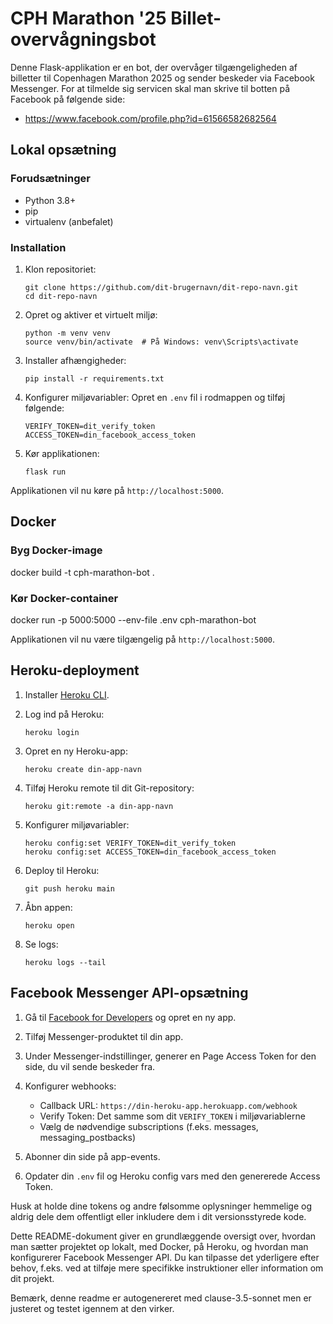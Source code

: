 # CPH Marathon '25 Billet-overvågningsbot

Denne Flask-applikation er en bot, der overvåger tilgængeligheden af billetter til Copenhagen Marathon 2025 og sender beskeder via Facebook Messenger. For at tilmelde sig servicen skal man skrive til botten på Facebook på følgende side: 
* https://www.facebook.com/profile.php?id=61566582682564

## Lokal opsætning

### Forudsætninger
- Python 3.8+
- pip
- virtualenv (anbefalet)

### Installation
1. Klon repositoriet:
   ``` 
   git clone https://github.com/dit-brugernavn/dit-repo-navn.git
   cd dit-repo-navn
   ```

2. Opret og aktiver et virtuelt miljø:
   ``` 
   python -m venv venv
   source venv/bin/activate  # På Windows: venv\Scripts\activate
   ```

3. Installer afhængigheder:
   ``` 
   pip install -r requirements.txt
   ```

4. Konfigurer miljøvariabler:
   Opret en `.env` fil i rodmappen og tilføj følgende:
   ``` 
   VERIFY_TOKEN=dit_verify_token
   ACCESS_TOKEN=din_facebook_access_token
   ```

5. Kør applikationen:
   ``` 
   flask run
   ```

Applikationen vil nu køre på `http://localhost:5000`.

## Docker

### Byg Docker-image

docker build -t cph-marathon-bot .

### Kør Docker-container

docker run -p 5000:5000 --env-file .env cph-marathon-bot


Applikationen vil nu være tilgængelig på `http://localhost:5000`.

## Heroku-deployment

1. Installer [Heroku CLI](https://devcenter.heroku.com/articles/heroku-cli).

2. Log ind på Heroku:
   ```
   heroku login
   ```

3. Opret en ny Heroku-app:
   ```
   heroku create din-app-navn
   ```

4. Tilføj Heroku remote til dit Git-repository:
   ```
   heroku git:remote -a din-app-navn
   ```

5. Konfigurer miljøvariabler:
   ```
   heroku config:set VERIFY_TOKEN=dit_verify_token
   heroku config:set ACCESS_TOKEN=din_facebook_access_token
   ```

6. Deploy til Heroku:
   ```
   git push heroku main
   ```

7. Åbn appen:
   ```
   heroku open
   ```

8. Se logs:
   ```
   heroku logs --tail
   ```

## Facebook Messenger API-opsætning

1. Gå til [Facebook for Developers](https://developers.facebook.com/) og opret en ny app.

2. Tilføj Messenger-produktet til din app.

3. Under Messenger-indstillinger, generer en Page Access Token for den side, du vil sende beskeder fra.

4. Konfigurer webhooks:
   - Callback URL: `https://din-heroku-app.herokuapp.com/webhook`
   - Verify Token: Det samme som dit `VERIFY_TOKEN` i miljøvariablerne
   - Vælg de nødvendige subscriptions (f.eks. messages, messaging_postbacks)

5. Abonner din side på app-events.

6. Opdater din `.env` fil og Heroku config vars med den genererede Access Token.

Husk at holde dine tokens og andre følsomme oplysninger hemmelige og aldrig dele dem offentligt eller inkludere dem i dit versionsstyrede kode.

Dette README-dokument giver en grundlæggende oversigt over, hvordan man sætter projektet op lokalt, med Docker, på Heroku, og hvordan man konfigurerer Facebook Messenger API. Du kan tilpasse det yderligere efter behov, f.eks. ved at tilføje mere specifikke instruktioner eller information om dit projekt.

Bemærk, denne readme er autogenereret med clause-3.5-sonnet men er justeret og testet igennem at den virker.